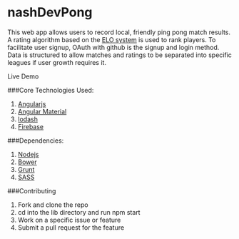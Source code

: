 # nashDevPong
This web app allows users to record local, friendly ping pong match results.  A rating algorithm based on the [ELO system](https://en.wikipedia.org/wiki/Elo_rating_system) is used to rank players.  To facilitate user signup, OAuth with github is the signup and login method.  Data is structured to allow matches and ratings to be separated into specific leagues if user growth requires it.

Live Demo

###Core Technologies Used:
1. [Angularjs](https://angularjs.org/)
2. [Angular Material](https://material.angularjs.org/)
3. [lodash](https://lodash.com/)
4. [Firebase](https://www.firebase.com/)

###Dependencies:
1. [Nodejs](https://nodejs.org/en/)
2. [Bower](http://bower.io/)
3. [Grunt](http://gruntjs.com/)
4. [SASS](http://sass-lang.com/guide)

###Contributing 
1. Fork and clone the repo
2. cd into the lib directory and run npm start
3. Work on a specific issue or feature
4. Submit a pull request for the feature

